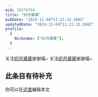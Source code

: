 ```yaml
---
mid: 28278764
title: "织月黛黛"
pubDate: "2024-11-04T11:22:15.580Z"
updatedDate: "2024-11-04T11:22:15.580Z"
profile:
  {
    Nickname: ["织月黛黛"],
  }
---
```


关注[织月黛黛](https://space.bilibili.com/28278764)谢谢喵~ 关注[织月黛黛](https://space.bilibili.com/28278764)谢谢喵~

## 此条目有待补充
你可以在[这里](https://github.com/Yuhanawa/VTuber.ICU-Content/edit/master/v/织月黛黛/index.md)编辑本文
